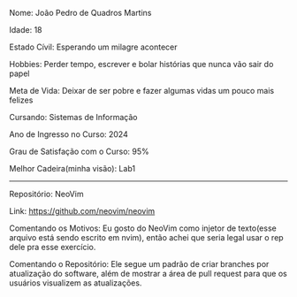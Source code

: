 
Nome: João Pedro de Quadros Martins

Idade: 18

Estado Cívil: Esperando um milagre acontecer

Hobbies: Perder tempo, escrever e bolar histórias que nunca vão sair do papel

Meta de Vida: Deixar de ser pobre e fazer algumas vidas um pouco mais felizes

Cursando: Sistemas de Informação

Ano de Ingresso no Curso: 2024

Grau de Satisfação com o Curso: 95%

Melhor Cadeira(minha visão): Lab1

----------------------------------------
Repositório: NeoVim

Link: https://github.com/neovim/neovim

Comentando os Motivos: Eu gosto do NeoVim como injetor de texto(esse arquivo está sendo escrito em nvim), então achei que seria legal usar o rep dele pra esse exercício.

Comentando o Repositório: Ele segue um padrão de criar branches por atualização do software, além de mostrar a área de pull request para que os usuários visualizem as atualizações.


